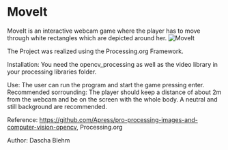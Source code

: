 # MoveIt
MoveIt is an interactive webcam game where the player has to move through white rectangles which are depicted around her.
![MoveIt](https://user-images.githubusercontent.com/44921828/159193977-d707c52b-9069-4e61-855c-9af6ad01de0d.gif)

The Project was realized using the Processing.org Framework.

Installation: You need the opencv_processing as well as the video library in your processing libraries folder.

Use:
The user can run the program and start the game pressing enter.
Recommended sorrounding: The player should keep a distance of about 2m from the webcam and be on the screen with the whole body. 
A neutral and still background are recommended.

Reference:
https://github.com/Apress/pro-processing-images-and-computer-vision-opencv, Processing.org

Author: Dascha Blehm
